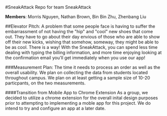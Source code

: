 #SneakAttack
Repo for team SneakAttack

**Members**: Morris Nguyen, Nathan Brown, Bin Bin Zhu, Zhenbang Liu

##Elevator Pitch:
A problem that some people face is having to suffer the embarrassment of not having the "hip" and "cool" new shoes that come out. They have to go about their day envious of those who are able to show off their new kicks, wishing that somehow, someway, they might be able to be as cool. There is a way! With the SneakAttack, you can spend less time dealing with typing the billing information, and more time enjoying looking at the confirmation email you'll get immediately when you use our app!

###Measurement Plan:
The time it needs to process an order as well as the overall usability. We plan on collecting the data from students located throughout campus. We plan on at least getting a sample size of 10-20 particpants, on the two measurements.

####Transition from Mobile App to Chrome Extension
As a group, we decided to utilize a chrome extension for the overall inital design purposes prior to attempting to implementing a moble app for this project. We do intend to try and configure an app at a later date. 
